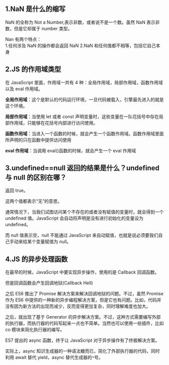 ## 1.NaN 是什么的缩写

NaN 的全称为 Not a Number,表示非数，或者说不是一个数。虽然 NaN 表示非数，但是它却属于 number 类型。

Nan 有两个特点：  
1.任何涉及 NaN 的操作都会返回 NaN
2.NaN 和任何值都不相等，包括它自己本身

## 2.JS 的作用域类型

在 JavaScript 里面，作用域一共有 4 种：全局作用域，局部作用域，函数作用域以及 eval 作用域。

**全局作用域**：这个是默认的代码运行环境，一旦代码被载入，引擎最先进入的就是这个环境。

**局部作用域**：当使用 let 或者 const 声明变量时，这些变量在一队花括号中存在局部作用域，只能够在花括号内部进行访问使用。

**函数作用域**：当进入一个函数的时候，就会产生一个函数作用域。函数作用域里面所声明的只在函数中提供访问使用

**eval 作用域**：当调用 eval()函数的时候，就会产生一个 eval 作用域

## 3.undefined==null 返回的结果是什么？undefined 与 null 的区别在哪？

返回 true。

这两个值都表示“无”的意思。

通常情况下，当我们试图访问某个不存在的或者没有赋值的变量时，就会得到一个 undefined 值。JavaScript 会自动将声明是没有进行初始化的变量设为 undefined。

而 null 值表示空，null 不能通过 JavaScript 来自动赋值，也就是说必须要我们自己手动来给某个变量赋值为 null。

## 4.JS 的异步处理函数

在最早的时候，JavaScript 中要实现异步操作，使用的是 Callback 回调函数。

但是回调函数会产生回调地狱(Callback Hell)

之后 ES6 推出了 Promise 解决方案来解决回调地狱的问题。不过，虽然 Promise 作为 ES6 中提供的一种新的异步编程解决方案，但是它也有问题。比如，代码并没有因为新方法的出现而减少，反而变得更加复杂，同时理解难度也加大。

之后，就出现了基于 Generator 的异步解决方案。不过，这种方式需要编写外部的执行器，而执行器的代码写起来一点也不简单。当然也可以使用一些插件，比如 co 模块来简化执行器的编写。

ES7 提出的 async 函数，终于让 JavaScript 对于异步操作有了终极解决方案。

实际上，async 知识生成器的一种语法糖而已，简化了外部执行器的代码，同时利用 await 替代 yield，async 替代生成器的`*`号。
